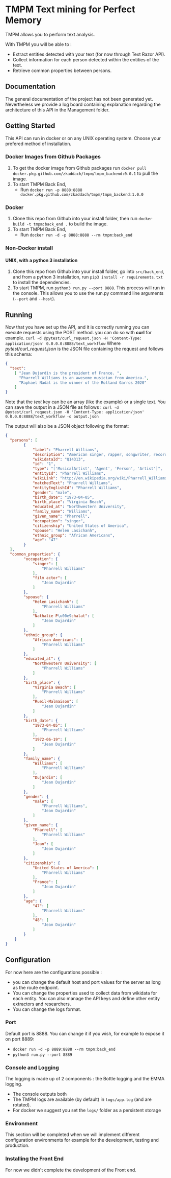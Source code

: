 # TMPM Text mining for Perfect Memory 
TMPM allows you to perform text analysis. 

With TMPM you will be able to : 
* Extract entities detected with your text (for now through Text Razor API).
* Collect information for each person detected within the entities of the text.
* Retrieve common properties between persons. 

## Documentation
The general documentation of the project has not been generated yet. 
Nevertheless we provide a log board containing explanation regarding the architecture of this API in the Management folder.  

## Getting Started
This API can run in docker or on any UNIX operating system. Choose your prefered method of installation.

### Docker Images from Github Packages

1. To get the docker image from Github packages run `docker pull docker.pkg.github.com/zkaddach/tmpm/tmpm_backend:0.0.1` to pull the image.
2. To start TMPM Back End,
    * Run `docker run -p 8888:8888 docker.pkg.github.com/zkaddach/tmpm/tmpm_backend:1.0.0`

### Docker
1. Clone this repo from Github into your install folder, then run `docker build -t tmpm:back_end .` to build the image.
2. To start TMPM Back End,
    * Run `docker run -d -p 8888:8888 --rm tmpm:back_end`

### Non-Docker install 

#### UNIX, with a python 3 installation 
1. Clone this repo from Github into your install folder, go into `src/back_end`, and from a python 3 installation, run `pip3 install -r requirements.txt` to install the dependencies.
2. To start TMPM, run `python3 run.py --port 8888`. This process will run in the console. This allows you to use the run.py command line arguments (`--port` and `--host`).

## Running
Now that you have set up the API, and it is correctly running you can execute requests using the POST method. 
you can do so with **curl** for example. 
`curl -d @pytest/curl_request.json -H 'Content-Type: application/json' 0.0.0.0:8888/text_workflow`
Where *pytest/curl_request.json* is the JSON file containing the request and follows this schema: 

```json
{
  "text":
    [ "Jean Dujardin is the president of France. ",
      "Pharrell Williams is an awesome musician from America.",
      "Raphael Nadal is the winner of the Rolland Garros 2020"
    ]
}
```

Note that the *text* key can be an array (like the example) or a single text. 
You can save the output in a JSON file as follows : 
`curl -d @pytest/curl_request.json -H 'Content-Type: application/json' 0.0.0.0:8888/text_workflow -o output.json`

The output will also be a JSON object following the format: 
```json
{
  "persons": [
        {
            "label": "Pharrell Williams",
            "description": "American singer, rapper, songwriter, record producer, fashion designer, and entrepreneur",
            "wikidataId": "Q14313",
            "id": "1",
            "type": "['MusicalArtist', 'Agent', 'Person', 'Artist']",
            "entityId": "Pharrell Williams",
            "wikiLink": "http://en.wikipedia.org/wiki/Pharrell_Williams",
            "matchedText": "Pharrell Williams",
            "entityEnglishId": "Pharrell Williams",
            "gender": "male",
            "birth_date": "1973-04-05",
            "birth_place": "Virginia Beach",
            "educated_at": "Northwestern University",
            "family_name": "Williams",
            "given_name": "Pharrell",
            "occupation": "singer",
            "citizenship": "United States of America",
            "spouse": "Helen Lasichanh",
            "ethnic_group": "African Americans",
            "age": "47"
        }
  ],
  "common_properties": {
        "occupation": {
            "singer": [
                "Pharrell Williams"
            ],
            "film actor": [
                "Jean Dujardin"
            ]
        },
        "spouse": {
            "Helen Lasichanh": [
                "Pharrell Williams"
            ],
            "Nathalie P\u00e9chalat": [
                "Jean Dujardin"
            ]
        },
        "ethnic_group": {
            "African Americans": [
                "Pharrell Williams"
            ]
        },
        "educated_at": {
            "Northwestern University": [
                "Pharrell Williams"
            ]
        },
        "birth_place": {
            "Virginia Beach": [
                "Pharrell Williams"
            ],
            "Rueil-Malmaison": [
                "Jean Dujardin"
            ]
        },
        "birth_date": {
            "1973-04-05": [
                "Pharrell Williams"
            ],
            "1972-06-19": [
                "Jean Dujardin"
            ]
        },
        "family_name": {
            "Williams": [
                "Pharrell Williams"
            ],
            "Dujardin": [
                "Jean Dujardin"
            ]
        },
        "gender": {
            "male": [
                "Pharrell Williams",
                "Jean Dujardin"
            ]
        },
        "given_name": {
            "Pharrell": [
                "Pharrell Williams"
            ],
            "Jean": [
                "Jean Dujardin"
            ]
        },
        "citizenship": {
            "United States of America": [
                "Pharrell Williams"
            ],
            "France": [
                "Jean Dujardin"
            ]
        },
        "age": {
            "47": [
                "Pharrell Williams"
            ],
            "48": [
                "Jean Dujardin"
            ]
        }
    }
}
```

## Configuration
For now here are the configurations possible : 
* you can change the default host and port values for the server as long as the route endpoint. 
* You can change the properties used to collect data from wikidata for each entity. You can also manage the API keys and define other entity extractors and researchers.
* You can change the logs format. 

### Port
Default port is 8888. You can change it if you wish, for example to expose it on port 8889:

* `docker run -d -p 8889:8888 --rm tmpm:back_end`
* `python3 run.py --port 8889`

### Console and Logging

The logging is made up of 2 components : the Bottle logging and the EMMA logging.

* The console outputs both
* The TMPM logs are available (by default) in `logs/app.log` (and are rotated).
* For docker we suggest you set the `logs/` folder as a persistent storage



### Environment
This section will be completed when we will implement different configuration 
environments for example for the development, testing and production. 

### Installing the Front End
For now we didn't complete the development of the Front end. 